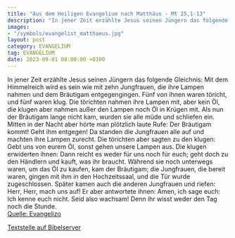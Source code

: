 ```yaml
---
title: "Aus dem Heiligen Evangelium nach Matthäus - Mt 25,1-13"
description: "In jener Zeit erzählte Jesus seinen Jüngern das folgende Gleichnis: Mit dem Himmelreich wird es sein wie mit zehn Jungfrauen, die ihre Lampen nahmen und dem Bräutigam entgegengingen. Fünf von ihnen waren töricht, und fünf waren klug. Die törichten nahmen ihre Lampen mit, aber kei...."
images:
- "/symbols/evangelist_matthaeus.jpg"
layout: post
category: EVANGELIUM
tag: EVANGELIUM
date: 2023-09-01 08:00:00 +0100
---
```

In jener Zeit erzählte Jesus seinen Jüngern das folgende Gleichnis: Mit dem Himmelreich wird es sein wie mit zehn Jungfrauen, die ihre Lampen nahmen und dem Bräutigam entgegengingen.
Fünf von ihnen waren töricht, und fünf waren klug.
Die törichten nahmen ihre Lampen mit, aber kein Öl,
die klugen aber nahmen außer den Lampen noch Öl in Krügen mit.<!--more-->
Als nun der Bräutigam lange nicht kam, wurden sie alle müde und schliefen ein.
Mitten in der Nacht aber hörte man plötzlich laute Rufe: Der Bräutigam kommt! Geht ihm entgegen!
Da standen die Jungfrauen alle auf und machten ihre Lampen zurecht.
Die törichten aber sagten zu den klugen: Gebt uns von eurem Öl, sonst gehen unsere Lampen aus.
Die klugen erwiderten ihnen: Dann reicht es weder für uns noch für euch; geht doch zu den Händlern und kauft, was ihr braucht.
Während sie noch unterwegs waren, um das Öl zu kaufen, kam der Bräutigam; die Jungfrauen, die bereit waren, gingen mit ihm in den Hochzeitssaal, und die Tür wurde zugeschlossen.
Später kamen auch die anderen Jungfrauen und riefen: Herr, Herr, mach uns auf!
Er aber antwortete ihnen: Amen, ich sage euch: Ich kenne euch nicht.
Seid also wachsam! Denn ihr wisst weder den Tag noch die Stunde.<br>
[Quelle: Evangelizo](https://evangeliumtagfuertag.org/DE/gospel)

[Textstelle auf Bibelserver](https://www.bibleserver.com/EU/Matthäus25,1-13)
